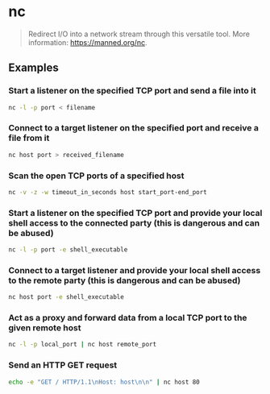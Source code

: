 # nc

> Redirect I/O into a network stream through this versatile tool. More information: <https://manned.org/nc>.

## Examples

### Start a listener on the specified TCP port and send a file into it

```bash
nc -l -p port < filename
```

### Connect to a target listener on the specified port and receive a file from it

```bash
nc host port > received_filename
```

### Scan the open TCP ports of a specified host

```bash
nc -v -z -w timeout_in_seconds host start_port-end_port
```

### Start a listener on the specified TCP port and provide your local shell access to the connected party (this is dangerous and can be abused)

```bash
nc -l -p port -e shell_executable
```

### Connect to a target listener and provide your local shell access to the remote party (this is dangerous and can be abused)

```bash
nc host port -e shell_executable
```

### Act as a proxy and forward data from a local TCP port to the given remote host

```bash
nc -l -p local_port | nc host remote_port
```

### Send an HTTP GET request

```bash
echo -e "GET / HTTP/1.1\nHost: host\n\n" | nc host 80
```
